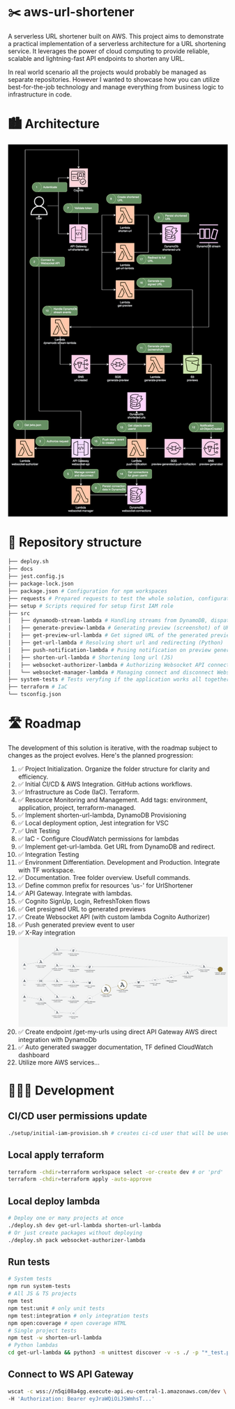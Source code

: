 # ✂️ aws-url-shortener

A serverless URL shortener built on AWS. This project aims to demonstrate a practical implementation of a serverless architecture for a URL shortening service. It leverages the power of cloud computing to provide reliable, scalable and lightning-fast API endpoints to shorten any URL.

In real world scenario all the projects would probably be managed as separate repositories. However I wanted to showcase how you can utilize best-for-the-job technology and manage everything from business logic to infrastructure in code.

# 🏙️ Architecture

![Architecture Diagram](link-shortener.phase8.drawio.svg)

# 🌳 Repository structure

```sh
├── deploy.sh
├── docs
├── jest.config.js
├── package-lock.json
├── package.json # Configuration for npm workspaces
├── requests # Prepared requests to test the whole solution, configuration at .vscode/settings.json
├── setup # Scripts required for setup first IAM role
├── src
│   ├── dynamodb-stream-lambda # Handling streams from DynamoDB, dispatching to SNS topics (TS)
│   ├── generate-preview-lambda # Generating preview (screenshot) of URL (JS)
│   ├── get-preview-url-lambda # Get signed URL of the generated previews (JS)
│   ├── get-url-lambda # Resolving short url and redirecting (Python)
│   ├── push-notification-lambda # Pusing notification on preview generated event (TS)
│   ├── shorten-url-lambda # Shortening long url (JS)
│   ├── websocket-authorizer-lambda # Authorizing Websocket API connections (TS)
│   └── websocket-manager-lambda # Managing connect and disconnect Websocket API connections (TS)
├── system-tests # Tests veryfing if the application works all together
├── terraform # IaC
└── tsconfig.json
```

# 🛣️ Roadmap

The development of this solution is iterative, with the roadmap subject to changes as the project evolves. Here's the planned progression:

1. ✅ Project Initialization. Organize the folder structure for clarity and efficiency.
1. ✅ Initial CI/CD & AWS Integration. GitHub actions workflows.
1. ✅ Infrastructure as Code (IaC). Terraform.
1. ✅ Resource Monitoring and Management. Add tags: environment, application, project, terraform-managed.
1. ✅ Implement shorten-url-lambda, DynamoDB Provisioning
1. ✅ Local deployment option, Jest integration for VSC
1. ✅ Unit Testing
1. ✅ IaC - Configure CloudWatch permissions for lambdas
1. ✅ Implement get-url-lambda. Get URL from DynamoDB and redirect.
1. ✅ Integration Testing
1. ✅ Environment Differentiation. Development and Production. Integrate with TF workspace.
1. ✅ Documentation. Tree folder overview. Usefull commands.
1. ✅ Define common prefix for resources 'us-' for UrlShortener
1. ✅ API Gateway. Integrate with lambdas.
1. ✅ Cognito SignUp, Login, RefreshToken flows
1. ✅ Get presigned URL to generated previews
1. ✅ Create Websocket API (with custom lambda Cognito Authorizer)
1. ✅ Push generated preview event to user
1. ✅ X-Ray integration
![X-Ray Trace Map](xray.png)
1. ✅ Create endpoint /get-my-urls using direct API Gateway AWS direct integration with DynamoDb
1. ✅ Auto generated swagger documentation, TF defined CloudWatch dashboard
1. Utilize more AWS services...

# 👨🏻‍💻 Development

## CI/CD user permissions update
```sh
./setup/initial-iam-provision.sh # creates ci-cd user that will be used in GitHub Actions
```

## Local apply terraform
```sh
terraform -chdir=terraform workspace select -or-create dev # or 'prd'
terraform -chdir=terraform apply -auto-approve
```

## Local deploy lambda
```sh
# Deploy one or many projects at once
./deploy.sh dev get-url-lambda shorten-url-lambda
# Or just create packages without deploying
./deploy.sh pack websocket-authorizer-lambda
```

## Run tests
```sh
# System tests
npm run system-tests
# All JS & TS projects
npm test
npm test:unit # only unit tests
npm test:integration # only integration tests
npm open:coverage # open coverage HTML
# Single project tests
npm test -w shorten-url-lambda
# Python lambdas
cd get-url-lambda && python3 -m unittest discover -v -s ./ -p "*_test.py"
```

## Connect to WS API Gateway
```sh
wscat -c wss://n5qi08a4gg.execute-api.eu-central-1.amazonaws.com/dev \
-H 'Authorization: Bearer eyJraWQiOiJSWmhsT...'
```